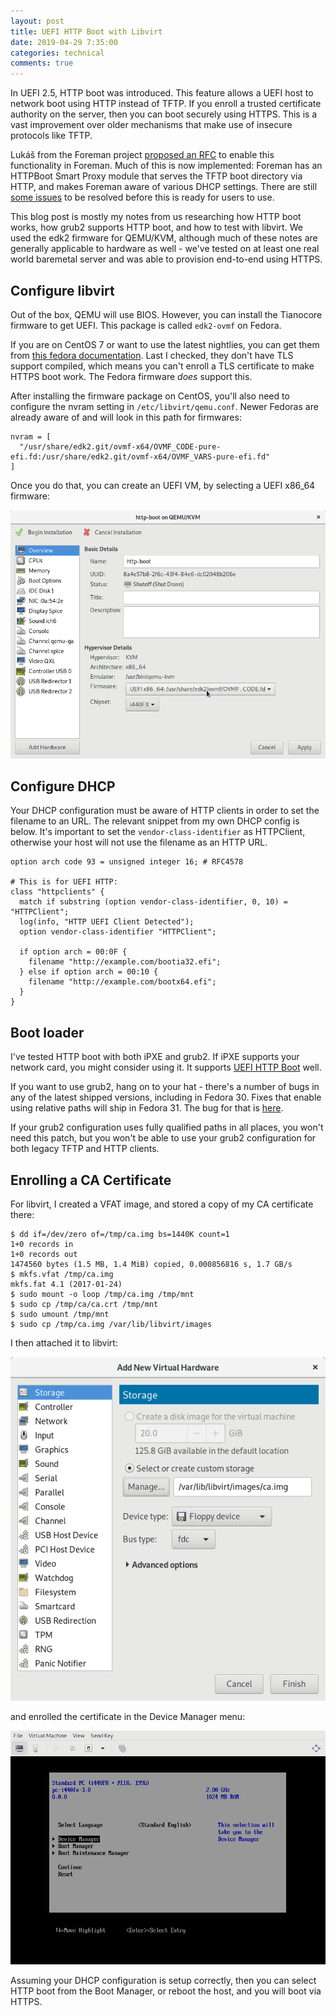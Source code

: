```yaml
---
layout: post
title: UEFI HTTP Boot with Libvirt
date: 2019-04-29 7:35:00
categories: technical
comments: true
---
```


In UEFI 2.5, HTTP boot was introduced.  This feature allows a UEFI host
to network boot using HTTP instead of TFTP.  If you enroll a trusted
certificate authority on the server, then you can boot securely using
HTTPS. This is a vast improvement over older mechanisms that make use
of insecure protocols like TFTP.

Lukáš from the Foreman project [proposed an
RFC](https://community.theforeman.org/t/rfc-uefi-http-booting/8723/12)
to enable this functionality in Foreman. Much of this is now
implemented: Foreman has an HTTPBoot Smart Proxy module that serves the
TFTP boot directory via HTTP, and makes Foreman aware of various DHCP
settings.  There are still [some
issues](https://projects.theforeman.org/issues/26337) to be resolved
before this is ready for users to use.

This blog post is mostly my notes from us researching how HTTP boot
works, how grub2 supports HTTP boot, and how to test with libvirt.
We used the edk2 firmware for QEMU/KVM, although much of these notes are
generally applicable to hardware as well - we've tested on at least one
real world baremetal server and was able to provision end-to-end using
HTTPS.

## Configure libvirt

Out of the box, QEMU will use BIOS. However, you can install the
Tianocore firmware to get UEFI.  This package is called `edk2-ovmf` on
Fedora.

If you are on CentOS 7 or want to use the latest nightlies, you can get
them from [this fedora
documentation](https://fedoraproject.org/wiki/Using_UEFI_with_QEMU#Installing_.27UEFI_for_QEMU.27_nightly_builds.).
Last I checked, they don't have TLS support compiled, which means you
can't enroll a TLS certificate to make HTTPS boot work. The Fedora
firmware *does* support this.

After installing the firmware package on CentOS, you'll also need to
configure the nvram setting in `/etc/libvirt/qemu.conf`.  Newer Fedoras
are already aware of and will look in this path for firmwares:

```
nvram = [
  "/usr/share/edk2.git/ovmf-x64/OVMF_CODE-pure-efi.fd:/usr/share/edk2.git/ovmf-x64/OVMF_VARS-pure-efi.fd"
]
```

Once you do that, you can create an UEFI VM, by selecting a UEFI x86_64 firmware:

![UEFI Firmware Selection in Virt-Manager](/images/2018/uefi.png)

## Configure DHCP

Your DHCP configuration must be aware of HTTP clients in order to
set the filename to an URL. The relevant snippet from my own DHCP config
is below.  It's important to set the `vendor-class-identifier` as
HTTPClient, otherwise your host will not use the filename as an HTTP
URL.

```
option arch code 93 = unsigned integer 16; # RFC4578

# This is for UEFI HTTP:
class "httpclients" {
  match if substring (option vendor-class-identifier, 0, 10) = "HTTPClient";
  log(info, "HTTP UEFI Client Detected");
  option vendor-class-identifier "HTTPClient";

  if option arch = 00:0F {
    filename "http://example.com/bootia32.efi";
  } else if option arch = 00:10 {
    filename "http://example.com/bootx64.efi";
  }
}
```

## Boot loader

I've tested HTTP boot with both iPXE and grub2. If iPXE supports your
network card, you might consider using it. It supports [UEFI HTTP
Boot](https://ipxe.org/appnote/uefihttp) well.

If you want to use grub2, hang on to your hat - there's a number of bugs
in any of the latest shipped versions, including in Fedora 30. Fixes
that enable using relative paths will ship in Fedora 31. The bug for
that is [here](https://bugzilla.redhat.com/show_bug.cgi?id=1616395).

If your grub2 configuration uses fully qualified paths in all places,
you won't need this patch, but you won't be able to use your grub2
configuration for both legacy TFTP and HTTP clients.

## Enrolling a CA Certificate

For libvirt, I created a VFAT image, and stored a copy of my CA
certificate there:

```
$ dd if=/dev/zero of=/tmp/ca.img bs=1440K count=1
1+0 records in
1+0 records out
1474560 bytes (1.5 MB, 1.4 MiB) copied, 0.000856816 s, 1.7 GB/s
$ mkfs.vfat /tmp/ca.img
mkfs.fat 4.1 (2017-01-24)
$ sudo mount -o loop /tmp/ca.img /tmp/mnt
$ sudo cp /tmp/ca/ca.crt /tmp/mnt
$ sudo umount /tmp/mnt
$ sudo cp /tmp/ca.img /var/lib/libvirt/images
```

I then attached it to libvirt:

![Floppy](/images/2018/floppy.png)

and enrolled the certificate in the Device Manager menu:

![Enrollment](/images/2018/enroll.gif)

Assuming your DHCP configuration is setup correctly, then you can select
HTTP boot from the Boot Manager, or reboot the host, and you will boot
via HTTPS.
